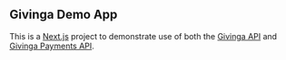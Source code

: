 ## Givinga Demo App

This is a [Next.js](https://nextjs.org/) project to demonstrate use of both the [Givinga API](https://givinga.docs.apiary.io/#) and [Givinga Payments API](https://givinga.docs.apiary.io/#introduction/payment-processing).
